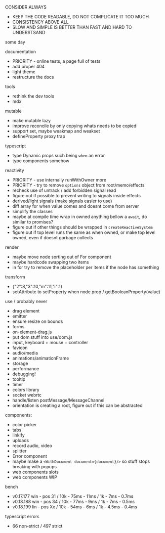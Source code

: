 CONSIDER ALWAYS

- KEEP THE CODE READABLE, DO NOT COMPLICATE IT TOO MUCH
- CONSISTENCY ABOVE ALL
- SLOW AND SIMPLE IS BETTER THAN FAST AND HARD TO UNDERSTSAND

some day

documentation

- PRIORITY - online tests, a page full of tests
- add proper 404
- light theme
- restructure the docs

tools

- rethink the dev tools
- mdx

mutable

- make mutable lazy
- improve reconcile by only copying whats needs to be copied
- support set, maybe weakmap and weakset
- defineProperty proxy trap

typescript

- type Dynamic props such <Dynamic when={}/> being `when` an error
- type components somehow

reactivity

- PRIORITY - use internally runWithOwner more
- PRIORITY - try to remove `options` object from root/memo/effects
- recheck use of untrack / add forbidden signal read
- figure out if possible to prevent writing to signals inside effects
- derived/light signals (make signals easier to use)
- diff array for when value comes and doesnt come from server
- simplify the classes
- maybe at compile time wrap in owned anything bellow a `await`, do
  similar to promises?
- figure out if other things should be wrapped in
  `createReactiveSystem`
- figure out if top level runs the same as when owned, or make top
  level owned, even if doesnt garbage collects

render

- maybe move node sorting out of For component
- maybe hardcode swapping two items
- in for try to remove the placeholder per items if the node has
  something

transform

- {"2":8,"3":10,"m":11,"i":1}
- setAttribute to setProperty when node.prop /
  getBooleanProperty(value)

use / probably never

- drag element
- emitter
- ensure resize on bounds
- forms
- on-element-drag.js
- put dom stuff into use/dom.js
- input, keyboard + mouse + controller
- favicon
- audio/media
- animations/animationFrame
- storage
- performance
- debugging!
- tooltip
- timer
- colors library
- socket webrtc
- handle/listen postMessage/MessageChannel
- orientation is creating a root, figure out if this can be abstracted

components:

- color picker
- tabs
- linkify
- uploads
- record audio, video
- splitter
- Error component
- maybe make a `<WithDocument document={document}/>` so stuff stops
  breaking with popups
- web components slots
- web components WIP

bench

- v0.17.177 win - pos 31 / 10k - 75ms - 11ms / 1k - 7ms - 0.7ms
- v0.18.188 win - pos 34 / 10k - 77ms - 9ms / 1k - 7ms - 0.5ms
- v0.18.199 lin - pos Xx / 10k - 54ms - 6ms / 1k - 4.5ms - 0.4ms

typescript errors

- 66 non-strict / 497 strict
